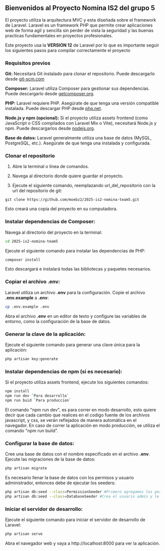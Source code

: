 ## Bienvenidos al Proyecto Nomina IS2 del grupo 5
El proyecto utiliza la arquitectura MVC y esta diseñada sobre el framework de Laravel. Laravel es un framework PHP que permite crear aplicaciones web de forma agil y sencilla sin perder de vista la seguridad y las buenas practicas fundamentales en proyectos profesionales. 

Este proyecto usa la **VERSION 12** de Laravel por lo que es importante seguir los siguientes pasos para compilar correctamente el proyecto

### Requisitos previos

**Git:** Necesitará Git instalado para clonar el repositorio. Puede descargarlo desde [git-scm.com](http://git-scm.com "GIT")

**Composer:** Laravel utiliza Composer para gestionar sus dependencias. Puede descargarlo desde [getcomposer.org](https://getcomposer.org).

**PHP:** Laravel requiere PHP. Asegúrate de que tenga una versión compatible instalada. Puede descargar PHP desde [php.net](https://php.net).

**Node.js y npm (opcional):** Si el proyecto utiliza assets frontend (como JavaScript o CSS compilados con Laravel Mix o Vite), necesitará Node.js y npm. Puede descargarlos desde [nodejs.org](https://node.org).

**Base de datos:** Laravel generalmente utiliza una base de datos (MySQL, PostgreSQL, etc.). Asegúrate de que tenga una instalada y configurada.

### Clonar el repositorio

1. Abre la terminal o línea de comandos.

2. Navega al directorio donde quiere guardar el proyecto.

3. Ejecute el siguiente comando, reemplazando url_del_repositorio con la url del repositorio de git:


```
git clone https://github.com/moebz2/2025-is2-nomina-team5.git
```

Esto creará una copia del proyecto en su computadora.

### Instalar dependencias de Composer:

Navega al directorio del proyecto en la terminal:

``` bash
cd 2025-is2-nomina-team5
```

Ejecute el siguiente comando para instalar las dependencias de PHP:

```bash
composer install
```

Esto descargará e instalará todas las bibliotecas y paquetes necesarios.

### Copiar el archivo .env:

Laravel utiliza un archivo **.env** para la configuración. Copie el archivo **.env.example** a  **.env**:


```bash
cp .env.example .env
```

Abra el archivo **.env** en un editor de texto y configure las variables de entorno, como la configuración de la base de datos.

### Generar la clave de la aplicación:

Ejecute el siguiente comando para generar una clave única para la aplicación:


```bash
php artisan key:generate
```

### Instalar dependencias de npm (si es necesario):

Si el proyecto utiliza assets frontend, ejecute los siguientes comandos:

```bash
npm install
npm run dev `Para desarrollo`
npm run buid `Para produccion`
```

El comando "npm run dev", es para correr en modo desarrollo, esto quiere decir que cada cambio que realices en el codigo fuente de los archivos javascript, y css, se verán reflejados de manera automática en el navegador. En caso de correr la aplicación en modo producción, se utiliza el comando "npm run build".

### Configurar la base de datos:

Cree una base de datos con el nombre especificado en el archivo **.env**.
Ejecute las migraciones de la base de datos:

```bash
php artisan migrate
```

Es necesario llenar la base de datos con los permisos y usuario administrador, entonces debe de ejecutar los seeders:

``` bash
php artisan db:seed --class=PermissionSeeder #Primero agregamos los permisos
php artisan db:seed --class=DatabaseSeeder #Crea el usuario admin y le asigna los permisos correspondientes
```

### Iniciar el servidor de desarrollo:

Ejecute el siguiente comando para iniciar el servidor de desarrollo de Laravel:

```bash
php artisan serve
```

Abra el navegador web y vaya a http://localhost:8000 para ver la aplicación.
